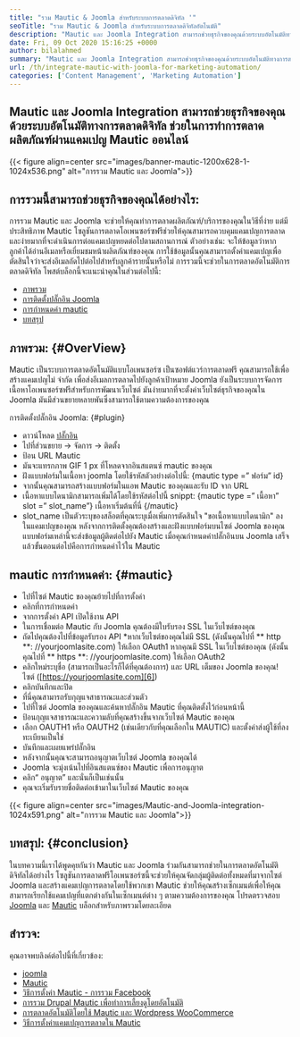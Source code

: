 ```yaml
---
title: "รวม Mautic & Joomla สำหรับระบบการตลาดดิจิทัล '" 
seoTitle: "รวม Mautic & Joomla สำหรับระบบการตลาดดิจิทัลอัตโนมัติ" 
description: "Mautic และ Joomla Integration สามารถช่วยธุรกิจของคุณด้วยระบบอัตโนมัติทางการตลาดดิจิทัล ช่วยในการทำการตลาดผลิตภัณฑ์ผ่านแคมเปญ Mautic" 
date: Fri, 09 Oct 2020 15:16:25 +0000
author: bilalahmed
summary: "Mautic และ Joomla Integration สามารถช่วยธุรกิจของคุณด้วยระบบอัตโนมัติทางการตลาดดิจิทัล ช่วยในการทำการตลาดผลิตภัณฑ์ผ่านแคมเปญ Mautic ออนไลน์" 
url: /th/integrate-mautic-with-joomla-for-marketing-automation/
categories: ['Content Management', 'Marketing Automation']
---
```


## Mautic และ Joomla Integration สามารถช่วยธุรกิจของคุณด้วยระบบอัตโนมัติทางการตลาดดิจิทัล ช่วยในการทำการตลาดผลิตภัณฑ์ผ่านแคมเปญ Mautic ออนไลน์

{{< figure align=center src="images/banner-mautic-1200x628-1-1024x536.png" alt="การรวม Mautic และ Joomla">}}


## การรวมนี้สามารถช่วยธุรกิจของคุณได้อย่างไร:
การรวม Mautic และ Joomla จะช่วยให้คุณทำการตลาดผลิตภัณฑ์/บริการของคุณในวิธีที่ง่าย แต่มีประสิทธิภาพ Mautic โซลูชันการตลาดโอเพนซอร์ซฟรีช่วยให้คุณสามารถควบคุมแคมเปญการตลาดและง่ายมากที่จะดำเนินการต่อแคมเปญหยดต่อไปตามสถานการณ์ ตัวอย่างเช่น: จะให้ข้อมูลว่าหากลูกค้าได้อ่านอีเมลหรือเยี่ยมชมหน้าผลิตภัณฑ์ของคุณ การใช้ข้อมูลนั้นคุณสามารถตั้งค่าแคมเปญเพื่อตัดสินใจว่าจะส่งอีเมลถัดไปต่อไปสำหรับลูกค้ารายนั้นหรือไม่ การรวมนี้จะช่วยในการตลาดอัตโนมัติการตลาดดิจิทัล โพสต์บล็อกนี้จะแนะนำคุณในส่วนต่อไปนี้:
  * [ภาพรวม][1]
  * [การติดตั้งปลั๊กอิน Joomla][2]
  * [การกำหนดค่า mautic][3]
  * [บทสรุป][4]

## ภาพรวม: {#OverView}
Mautic เป็นระบบการตลาดอัตโนมัติแบบโอเพนซอร์ซ เป็นซอฟต์แวร์การตลาดฟรี คุณสามารถใช้เพื่อสร้างแคมเปญไม่ จำกัด เพื่อส่งอีเมลการตลาดไปยังลูกค้าเป้าหมาย
Joomla ยังเป็นระบบการจัดการเนื้อหาโอเพนซอร์ซฟรีสำหรับการพัฒนาเว็บไซต์ มันง่ายมากที่จะตั้งค่าเว็บไซต์ธุรกิจของคุณใน Joomla มันมีส่วนขยายหลายพันซึ่งสามารถใช้ตามความต้องการของคุณ

การติดตั้งปลั๊กอิน Joomla: {#plugin}
  * ดาวน์โหลด [ปลั๊กอิน][5]
  * ไปที่ส่วนขยาย -> จัดการ -> ติดตั้ง
  * ป้อน URL Mautic
  * มันจะแทรกภาพ GIF 1 px ที่โหลดจากอินสแตนซ์ mautic ของคุณ
  * ฝังแบบฟอร์มในเนื้อหา joomla โดยใช้รหัสตัวอย่างต่อไปนี้: {mautic type =” ฟอร์ม” id}
  * จากนั้นคุณสามารถสร้างแบบฟอร์มในแอพ Mautic ของคุณและรับ ID จาก URL
  * เนื้อหาแบบไดนามิกสามารถเพิ่มได้โดยใช้รหัสต่อไปนี้ snippt: {mautic type =” เนื้อหา” slot =” slot_name”} เนื้อหาเริ่มต้นที่นี่ {/mautic}
  * slot_name เป็นตัวระบุของสล็อตที่คุณระบุเมื่อเพิ่มการตัดสินใจ "ขอเนื้อหาแบบไดนามิก" ลงในแคมเปญของคุณ
หลังจากการติดตั้งคุณต้องสร้างและฝังแบบฟอร์มบนไซต์ Joomla ของคุณ แบบฟอร์มเหล่านี้จะส่งข้อมูลผู้ติดต่อไปยัง Mautic เมื่อคุณกำหนดค่าปลั๊กอินบน Joomla เสร็จแล้วขั้นตอนต่อไปคือการกำหนดค่าไว้ใน Mautic

## mautic การกำหนดค่า: {#mautic}
  * ไปที่ไซต์ Mautic ของคุณย้ายไปที่การตั้งค่า
  * คลิกที่การกำหนดค่า
  * จากการตั้งค่า API เปิดใช้งาน API
  * ในการเชื่อมต่อ Mautic กับ Joomla คุณต้องมีใบรับรอง SSL ในเว็บไซต์ของคุณ
  * ถัดไปคุณต้องไปที่ข้อมูลรับรอง API
  *หากเว็บไซต์ของคุณไม่มี SSL (ดังนั้นคุณไปที่ ** http **: //yourjoomlasite.com) ให้เลือก OAuth1 หากคุณมี SSL ในเว็บไซต์ของคุณ (ดังนั้นคุณไปที่ ** https **: //yourjoomlasite.com) ให้เลือก OAuth2
  * คลิกใหม่ระบุชื่อ (สามารถเป็นอะไรก็ได้ที่คุณต้องการ) และ URL เต็มของ Joomla ของคุณ! ไซต์ ([https://yourjoomlasite.com][6])
  * คลิกบันทึกและปิด
  * ที่นี่คุณสามารถรับกุญแจสาธารณะและส่วนตัว
  * ไปที่ไซต์ Joomla ของคุณและค้นหาปลั๊กอิน Mautic ที่คุณติดตั้งไว้ก่อนหน้านี้
  * ป้อนกุญแจสาธารณะและความลับที่คุณสร้างขึ้นจากเว็บไซต์ Mautic ของคุณ
  * เลือก OAUTH1 หรือ OAUTH2 (เช่นเดียวกับที่คุณเลือกใน MAUTIC) และตั้งค่าส่งผู้ใช้ที่ลงทะเบียนเป็นใช่
  * บันทึกและเผยแพร่ปลั๊กอิน
  * หลังจากนั้นคุณจะสามารถอนุญาตเว็บไซต์ Joomla ของคุณได้
  * Joomla จะมุ่งเน้นไปที่อินสแตนซ์ของ Mautic เพื่อการอนุญาต
  * คลิก“ อนุญาต” และนั่นก็เป็นเช่นนั้น
  * คุณจะเริ่มรับรายชื่อติดต่อเข้ามาในเว็บไซต์ Mautic ของคุณ

{{< figure align=center src="images/Mautic-and-Joomla-integration-1024x591.png" alt="การรวม Mautic และ Joomla">}}


## บทสรุป: {#conclusion}
ในบทความนี้เราได้พูดคุยกันว่า Mautic และ Joomla ร่วมกันสามารถช่วยในการตลาดอัตโนมัติดิจิทัลได้อย่างไร โซลูชันการตลาดฟรีโอเพนซอร์ซนี้จะช่วยให้คุณจัดกลุ่มผู้ติดต่อทั้งหมดที่มาจากไซต์ Joomla และสร้างแคมเปญการตลาดโดยใช้พวกเขา Mautic ช่วยให้คุณสร้างเซ็กเมนต์เพื่อให้คุณสามารถเรียกใช้แคมเปญที่แตกต่างกันในเซ็กเมนต์ต่าง ๆ ตามความต้องการของคุณ โปรดตรวจสอบ [Joomla][7] และ [Mautic][8] บล็อกสำหรับภาพรวมโดยละเอียด

## สำรวจ:
คุณอาจพบลิงค์ต่อไปนี้ที่เกี่ยวข้อง:
  * [joomla][7]
  * [Mautic][8]
  * [วิธีการตั้งค่า Mautic - การรวม Facebook][9]
  * [การรวม Drupal Mautic เพื่อทำการเลี้ยงดูโดยอัตโนมัติ][10]
  * [การตลาดอัตโนมัติโดยใช้ Mautic และ Wordpress WooCommerce][11]
  * [วิธีการตั้งค่าแคมเปญการตลาดใน Mautic][12]

  
[1]: #overview
[2]: #plugin
[3]: #mautic
[4]: #conclusion
[5]: https://href.li/?https://extensions.joomla.org/extension/mautic/
[6]: https://href.li/?https://yourjoomlasite.com
[7]: https://products.containerize.com/content-management/joomla
[8]: https://products.containerize.com/marketing-automation/mautic
[9]: https://blog.containerize.com/marketing-automation/how-to-setup-mautic-facebook-integration/
[10]: https://blog.containerize.com/content-management/drupal-tutorial-automate-lead-growth-with-drupal-mautic/
[11]: https://blog.containerize.com/blogging/marketing-automation-using-mautic-and-wordpress-woocommerce/
[12]: https://blog.containerize.com/marketing-automation/how-to-setup-marketing-campaigns-using-mautic-campaign-builder/
